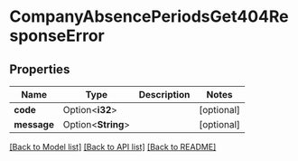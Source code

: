 # CompanyAbsencePeriodsGet404ResponseError

## Properties

Name | Type | Description | Notes
------------ | ------------- | ------------- | -------------
**code** | Option<**i32**> |  | [optional]
**message** | Option<**String**> |  | [optional]

[[Back to Model list]](../README.md#documentation-for-models) [[Back to API list]](../README.md#documentation-for-api-endpoints) [[Back to README]](../README.md)


